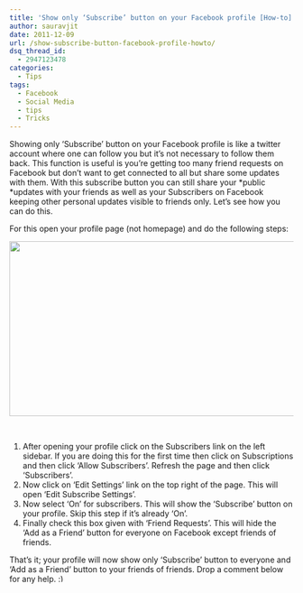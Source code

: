 ```yaml
---
title: 'Show only ‘Subscribe’ button on your Facebook profile [How-to]'
author: sauravjit
date: 2011-12-09
url: /show-subscribe-button-facebook-profile-howto/
dsq_thread_id:
  - 2947123478
categories:
  - Tips
tags:
  - Facebook
  - Social Media
  - tips
  - Tricks
---
```

Showing only &#8216;Subscribe&#8217; button on your Facebook profile is like a twitter account where one can follow you but it&#8217;s not necessary to follow them back. This function is useful is you&#8217;re getting too many friend requests on Facebook but don&#8217;t want to get connected to all but share some updates with them. With this subscribe button you can still share your *public *updates with your friends as well as your Subscribers on Facebook keeping other personal updates visible to friends only. Let&#8217;s see how you can do this.

For this open your profile page (not homepage) and do the following steps:

<img class="alignleft size-medium wp-image-48415" title="subscribe only" src="http://cdn.devilsworkshop.org/files/2011/12/subscribe-only-600x310.jpg" alt="" width="600" height="310" />

&nbsp;

  1. After opening your profile click on the Subscribers link on the left sidebar. If you are doing this for the first time then click on Subscriptions and then click &#8216;Allow Subscribers&#8217;. Refresh the page and then click &#8216;Subscribers&#8217;.
  2. Now click on &#8216;Edit Settings&#8217; link on the top right of the page. This will open &#8216;Edit Subscribe Settings&#8217;.
  3. Now select &#8216;On&#8217; for subscribers. This will show the &#8216;Subscribe&#8217; button on your profile. Skip this step if it&#8217;s already &#8216;On&#8217;.
  4. Finally check this box given with &#8216;Friend Requests&#8217;. This will hide the &#8216;Add as a Friend&#8217; button for everyone on Facebook except friends of friends.

That&#8217;s it; your profile will now show only &#8216;Subscribe&#8217; button to everyone and &#8216;Add as a Friend&#8217; button to your friends of friends. Drop a comment below for any help. <img src="http://devilsworkshop.org/wp-includes/images/smilies/simple-smile.png" alt=":)" class="wp-smiley" style="height: 1em; max-height: 1em;" />
